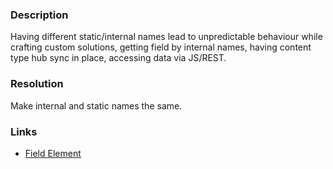 ﻿---
Title: Internal and static field names are different
FileName: resp515113.html
---
### Description
Having different static/internal names lead to unpredictable behaviour while crafting custom solutions, getting field by internal names, having content type hub sync in place, accessing data via JS/REST.

### Resolution
Make internal and static names the same.

### Links
- [Field Element](http://msdn.microsoft.com/en-us/library/office/aa979575.aspx)